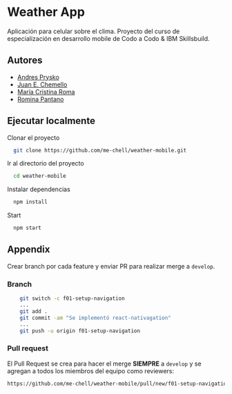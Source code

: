 
# Weather App

Aplicación para celular sobre el clima. Proyecto del curso de especialización en desarrollo mobile de Codo a Codo & IBM Skillsbuild.


## Autores

- [Andres Prysko](https://www.github.com/#)
- [Juan E. Chemello](https://www.github.com/me-chell)
- [María Cristina Roma](https://www.github.com/#)
- [Romina Pantano](https://www.github.com/#)

  
## Ejecutar localmente

Clonar el proyecto

```bash
  git clone https://github.com/me-chell/weather-mobile.git
```

Ir al directorio del proyecto

```bash
  cd weather-mobile
```

Instalar dependencias

```bash
  npm install
```

Start

```bash
  npm start
```

  
## Appendix

Crear branch por cada feature y enviar PR para realizar merge a `develop`.

### Branch
``` bash
    git switch -c f01-setup-navigation
    ...
    git add .
    git commit -am "Se implementó react-nativagation"
    ...
    git push -u origin f01-setup-navigation
```

### Pull request
El Pull Request se crea para hacer el merge **SIEMPRE** a `develop` y se agregan a todos los miembros del equipo como reviewers:
``` bash
https://github.com/me-chell/weather-mobile/pull/new/f01-setup-navigation
```
